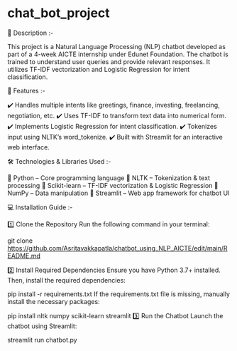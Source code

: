 # chat_bot_project
📌 Description :-

This project is a Natural Language Processing (NLP) chatbot developed as part of a 4-week AICTE internship under Edunet Foundation. The chatbot is trained to understand user queries and provide relevant responses. It utilizes TF-IDF vectorization and Logistic Regression for intent classification.

🚀 Features :-

✔️ Handles multiple intents like greetings, finance, investing, freelancing, negotiation, etc.
✔️ Uses TF-IDF to transform text data into numerical form.
✔️ Implements Logistic Regression for intent classification.
✔️ Tokenizes input using NLTK’s word_tokenize.
✔️ Built with Streamlit for an interactive web interface.

🛠️ Technologies & Libraries Used :-

📌 Python – Core programming language
📌 NLTK – Tokenization & text processing
📌 Scikit-learn – TF-IDF vectorization & Logistic Regression
📌 NumPy – Data manipulation
📌 Streamlit – Web app framework for chatbot UI

💻 Installation Guide :-

1️⃣ Clone the Repository
Run the following command in your terminal:

git clone
 https://github.com/Asritavakkapatla/chatbot_using_NLP_AICTE/edit/main/README.md

2️⃣ Install Required Dependencies
Ensure you have Python 3.7+ installed. Then, install the required dependencies:

pip install -r requirements.txt
If the requirements.txt file is missing, manually install the necessary packages:

pip install nltk numpy scikit-learn streamlit
3️⃣ Run the Chatbot
Launch the chatbot using Streamlit:

streamlit run chatbot.py
